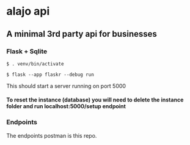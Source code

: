 # alajo api
## A minimal 3rd party api for businesses
### Flask + Sqlite

```
$ . venv/bin/activate
```
```
$ flask --app flaskr --debug run
```
This should start a server running on port 5000

#### To reset the instance (database) you will need to delete the instance folder and run localhost:5000/setup endpoint

### Endpoints
The endpoints postman is this repo.
